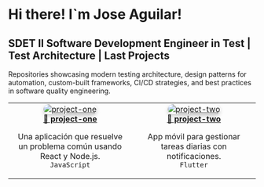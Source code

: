 
<h1> Hi there! I`m Jose Aguilar! </h1>
<h2 align="start"> SDET II Software Development Engineer in Test | Test Architecture  | Last Projects </h2>
<p align="start">
  Repositories showcasing modern testing architecture, design patterns for automation, custom-built frameworks, CI/CD strategies, and best practices in software quality engineering.
</p>

<table>
  <tr>
    <td align="center" width="50%">
      <a href="https://github.com/tuusuario/project-one" target="_blank">
        <img src="https://via.placeholder.com/400x200.png?text=Project+One"
             alt="project-one"
             style="border-radius: 10px; box-shadow: 0 4px 8px rgba(0,0,0,0.2); transition: 0.3s; cursor: pointer;"
             onmouseover="this.style.transform='scale(1.03)'; this.style.boxShadow='0 8px 16px rgba(0,0,0,0.3)'"
             onmouseout="this.style.transform='scale(1)'; this.style.boxShadow='0 4px 8px rgba(0,0,0,0.2)'"
        />
        <br /><b>🌟 project-one</b>
      </a>
      <p>Una aplicación que resuelve un problema común usando React y Node.js.<br><code>JavaScript</code></p>
    </td>
    <td align="center" width="50%">
      <a href="https://github.com/tuusuario/project-two" target="_blank">
        <img src="https://via.placeholder.com/400x200.png?text=Project+Two"
             alt="project-two"
             style="border-radius: 10px; box-shadow: 0 4px 8px rgba(0,0,0,0.2); transition: 0.3s; cursor: pointer;"
             onmouseover="this.style.transform='scale(1.03)'; this.style.boxShadow='0 8px 16px rgba(0,0,0,0.3)'"
             onmouseout="this.style.transform='scale(1)'; this.style.boxShadow='0 4px 8px rgba(0,0,0,0.2)'"
        />
        <br /><b>📱 project-two</b>
      </a>
      <p>App móvil para gestionar tareas diarias con notificaciones.<br><code>Flutter</code></p>
    </td>
  </tr>
</table>

